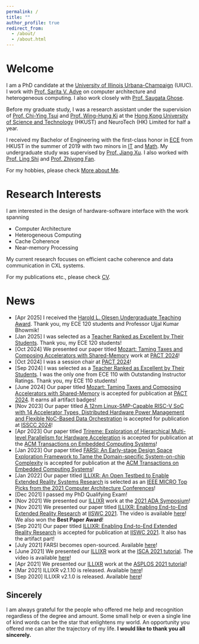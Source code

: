 ```yaml
---
permalink: /
title: ""
author_profile: true
redirect_from: 
  - /about/
  - /about.html
---
```


Welcome
======
I am a PhD candidate at the [University of Illinois Urbana-Champaign](https://illinois.edu/) (UIUC). I work with [Prof. Sarita V. Adve](http://sadve.cs.illinois.edu/) on computer architecture and heterogeneous computing. I also work closely with [Prof. Saugata Ghose](https://ghose.web.illinois.edu/).

Before my graduate study, I was a research assistant under the supervision of [Prof. Chi-Ying Tsui](https://sites.google.com/view/vlsi-lab-hkust/people/tsui-chi-ying) and [Prof. Wing-Hung Ki](https://eeki.home.ece.ust.hk/) at the [Hong Kong University of Science and Technology](https://hkust.edu.hk/home) (HKUST) and NeuroTech (HK) Limited for half a year.

I received my Bachelor of Engineering with the first-class honor in [ECE](https://ece.hkust.edu.hk/) from HKUST in the summer of 2019 with two minors in [IT](https://www.cse.ust.hk/) and [Math](http://www.math.ust.hk/). My undergraduate study was supervised by [Prof. Jiang Xu](https://eexu.home.ece.ust.hk/). I also worked with [Prof. Ling Shi](https://eesling.home.ece.ust.hk/) and [Prof. Zhiyong Fan](https://eezfan.home.ece.ust.hk/group.htm).<!-- when working on the hardware/software co-design method and [Prof. Ling Shi](https://eesling.home.ece.ust.hk/) when working on the control systems.-->

For my hobbies, please check [More about Me](/moreAboutMe/).

Research Interests
======
I am interested in the design of hardware-software interface with the work spanning
* Computer Architecture
* Heterogeneous Computing
* Cache Coherence
* Near-memory Processing

My current research focuses on efficient cache coherence and data communication in CXL systems.

For my publications etc., please check [CV](/cv).

News
======
* [Apr 2025] I received the [Harold L. Olesen Undergraduate Teaching Award](https://ece.illinois.edu/academics/grad/awards/olesen). Thank you, my ECE 120 students and Professor Ujjal Kumar Bhowmik!
* [Jan 2025] I was selected as a [Teacher Ranked as Excellent by Their Students](https://citl.illinois.edu/citl-101/measurement-evaluation/teaching-evaluation/teaching-evaluations-(ices)/teachers-ranked-as-excellent). Thank you, my ECE 120 students!
* [Oct 2024] We presented our paper titled [Mozart: Taming Taxes and Composing Accelerators with Shared-Memory](https://dl.acm.org/doi/10.1145/3656019.3676896) work at [PACT 2024](https://pact2024.github.io/)!
* [Oct 2024] I was a session chair at [PACT 2024](https://pact2024.github.io/program/)!
* [Sep 2024] I was selected as a [Teacher Ranked as Excellent by Their Students](https://citl.illinois.edu/citl-101/measurement-evaluation/teaching-evaluation/teaching-evaluations-(ices)/teachers-ranked-as-excellent). I was the only one from ECE 110 with Outstanding Instructor Ratings. Thank you, my ECE 110 students!
* [June 2024] Our paper titled [Mozart: Taming Taxes and Composing Accelerators with Shared-Memory](https://rsim.cs.illinois.edu/Pubs/24-PACT-Mozart.pdf) is accepted for publication at [PACT 2024](https://pact2024.github.io/index). It earns all artifact badges!
* [Nov 2023] Our paper titled [A 12nm Linux-SMP-Capable RISC-V SoC with 14 Accelerator Types, Distributed Hardware Power Management and Flexible NoC-Based Data Orchestration](https://ieeexplore.ieee.org/abstract/document/10454572) is accepted for publication at [ISSCC 2024](https://www.isscc.org/)!
* [Apr 2023] Our paper titled [Trireme: Exploration of Hierarchical Multi-level Parallelism for Hardware Acceleration](https://dl.acm.org/doi/full/10.1145/3580394) is accepted for publication at the [ACM Transactions on Embedded Computing Systems](https://dl.acm.org/journal/tecs)!
* [Jan 2023] Our paper titled [FARSI: An Early-stage Design Space Exploration Framework to Tame the Domain-specific System-on-chip Complexity](https://dl.acm.org/doi/abs/10.1145/3544016) is accepted for publication at the [ACM Transactions on Embedded Computing Systems](https://dl.acm.org/journal/tecs)!
* [Jan 2022] Our paper titled [ILLIXR: An Open Testbed to Enable Extended Reality Systems Research](https://ieeexplore.ieee.org/abstract/document/9741292) is selected as an [IEEE MICRO Top Picks from the 2021 Computer Architecture Conferences](https://ieeexplore.ieee.org/ielx7/40/9810878/09810889.pdf?tp=&arnumber=9810889&isnumber=9810878&ref=aHR0cHM6Ly93d3cubGlua2VkaW4uY29tLw==)!
* [Dec 2021] I passed my PhD Qualifying Exam!
* [Nov 2021] We presented our [ILLIXR](http://illixr.org/) work at the [2021 ADA Symposium](https://adacenter.org/fallsymposium2021)!
* [Nov 2021] We presented our paper titled [ILLIXR: Enabling End-to-End Extended Reality Research](https://ieeexplore.ieee.org/document/9668280) at [IISWC 2021](http://www.iiswc.org/iiswc2021/index.html). The video is available [here](https://www.youtube.com/watch?v=xJffy3TPTFE&list=PL2-k5PdgEJAm-kl4dLZs0oLdQX-jdvu9o&index=1&t=357s&ab_channel=ieeeComputerSociety)! We also won the __Best Paper Award__!
* [Sep 2021] Our paper titled [ILLIXR: Enabling End-to-End Extended Reality Research](http://rsim.cs.illinois.edu/Pubs/IISWC_2021_ILLIXR.pdf) is accepted for publication at [IISWC 2021](http://www.iiswc.org/iiswc2021/index.html). It also has the artifact part!
* [July 2021] FARSI becomes open-sourced. Available [here](https://github.com/facebookresearch/Project_FARSI)!
* [June 2021] We presented our [ILLIXR](http://illixr.org/) work at the [ISCA 2021 tutorial](https://illixr.org/about/news/isca-2021-tutorial). The video is available [here](https://www.youtube.com/watch?v=CdP99PO5pRU&list=PL2-k5PdgEJAm-kl4dLZs0oLdQX-jdvu9o&index=2&ab_channel=SaritaAdve%27sResearchGroup)!
* [Apr 2021] We presented our [ILLIXR](http://illixr.org/) work at the [ASPLOS 2021 tutorial](https://asplos-conference.org/2021/index.html%3Fp=2278.html#illixr)!
* [Mar 2021] ILLIXR v2.1.10 is released. Available [here](https://github.com/ILLIXR/ILLIXR/releases/tag/v2.1.10)!
* [Sep 2020] ILLIXR v2.1.0 is released. Available [here](https://github.com/ILLIXR/ILLIXR/releases/tag/v2.1.0)!

Sincerely
------
I am always grateful for the people who offered me help and recognition regardless of the degree and amount. Some small help or even a single line of kind words can be the star that enlightens my world. An opportunity you offered me can alter the trajectory of my life. __I would like to thank you all sincerely.__

<script type='text/javascript' id='clustrmaps' src='//cdn.clustrmaps.com/map_v2.js?cl=ffffff&w=a&t=tt&d=GB3aoqCR3YePMP0ZOTyIZ1qNAVLQncjZJ4kRG2I98os'></script>

